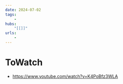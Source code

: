 ```yaml
---
date: 2024-07-02
tags:
    -
hubs:
    "[[]]"
urls:
    -
---
```


# ToWatch 
- https://www.youtube.com/watch?v=K4PoBfz3WLA
